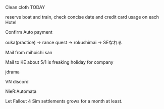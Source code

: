 Clean cloth TODAY

reserve boat and train, check concise date and credit card usage on each Hotel

Confirm Auto payment

ouka(practice) -> rance quest -> rokushimai -> SEなれる

Mail from mihoichi san

Mail to KE about 5/1 is freaking holiday for company

jdrama

VN discord

NieR:Automata

Let Fallout 4 Sim settlements grows for a month at least.
